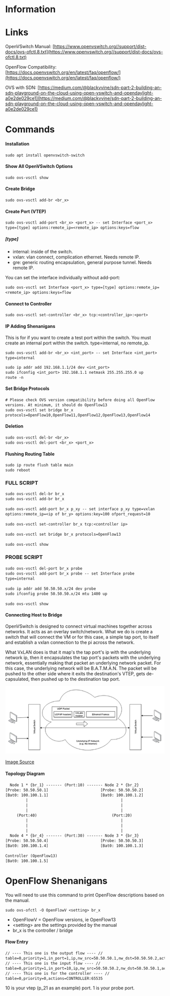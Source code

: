 # Information

# Links

OpenVSwitch Manual:
[https://www.openvswitch.org//support/dist-docs/ovs-ofctl.8.txt](https://www.openvswitch.org//support/dist-docs/ovs-ofctl.8.txt)

OpenFlow Compatibility:
[https://docs.openvswitch.org/en/latest/faq/openflow/](https://docs.openvswitch.org/en/latest/faq/openflow/)

OVS with SDN:
[https://medium.com/@blackvvine/sdn-part-2-building-an-sdn-playground-on-the-cloud-using-open-vswitch-and-opendaylight-a0e2de029ce1](https://medium.com/@blackvvine/sdn-part-2-building-an-sdn-playground-on-the-cloud-using-open-vswitch-and-opendaylight-a0e2de029ce1)
# Commands

#### Installation
```
sudo apt install openvswitch-switch
```

#### Show All OpenVSwitch Options
```
sudo ovs-vsctl show
```

#### Create Bridge
```
sudo ovs-vsctl add-br <br_x>
```

#### Create Port (VTEP)
```
sudo ovs-vsctl add-port <br_x> <port_x> -- set Interface <port_x> type=[type] options:remote_ip=<remote_ip> options:keys=flow 
```
##### \[type\]
* internal: inside of the switch.
* vxlan: vlan connect, complication ethernet. Needs remote IP.
* gre: generic routing encapsulation, general purpose tunnel. Needs remote IP.

You can set the interface individually without add-port:
```
sudo ovs-vsctl set Interface <port_x> type=[type] options:remote_ip=<remote_ip> options:keys=flow 
```

#### Connect to Controller
```
sudo ovs-vsctl set-controller <br_x> tcp:<controller_ip>:<port>
```

#### IP Adding Shenanigans
This is for if you want to create a test port within the switch. You must create an internal port within the switch. type=internal, no remote_ip.
```
sudo ovs-vsctl add-br <br_x> <int_port> -- set Interface <int_port> type=internal
```

```
sudo ip addr add 192.168.1.1/24 dev <int_port>
sudo ifconfig <int_port> 192.168.1.1 netmask 255.255.255.0 up
route -n
```

#### Set Bridge Protocols
```
# Please check OVS version compatibility before doing all OpenFlow versions. At minimum, it should do OpenFlow13
sudo ovs-vsctl set bridge br_x protocols=OpenFlow10,OpenFlow11,OpenFlow12,OpenFlow13,OpenFlow14
```

#### Deletion
```
sudo ovs-vsctl del-br <br_x>
sudo ovs-vsctl del-port <br_x> <port_x>
```

#### Flushing Routing Table
```
sudo ip route flush table main
sudo reboot
```

### FULL SCRIPT
```
sudo ovs-vsctl del-br br_x
sudo ovs-vsctl add-br br_x

sudo ovs-vsctl add-port br_x p_xy -- set interface p_xy type=vxlan options:remote_ip=<ip of br_y> options:key=100 ofport_request=10

sudo ovs-vsctl set-controller br_x tcp:<controller ip>

sudo ovs-vsctl set bridge br_x protocols=OpenFlow13 

sudo ovs-vsctl show
```
### PROBE SCRIPT
```
sudo ovs-vsctl del-port br_x probe 
sudo ovs-vsctl add-port br_x probe -- set Interface probe type=internal

sudo ip addr add 50.50.50.x/24 dev probe
sudo ifconfig probe 50.50.50.x/24 mtu 1400 up

sudo ovs-vsctl show
```
#### Connecting Host to Bridge

OpenVSwitch is designed to connect virtual machines together across networks. It acts as an overlay switch/network. What we do is create a switch that will connect the VM or for this case, a simple tap port, to itself and establish a vxlan connection to the pi across the network. 

What VxLAN does is that it map's the tap port's ip with the underlying network ip, then it encapsulates the tap port's packets with the underlying network, essentially making that packet an underlying network packet. For this case, the underlying network will be B.A.T.M.A.N. The packet will be pushed to the other side where it exits the destination's VTEP, gets de-capsulated, then pushed up to the destination tap port. 

![](images/vxlan_encap.png)

[Image Source](https://medium.com/@blackvvine/sdn-part-2-building-an-sdn-playground-on-the-cloud-using-open-vswitch-and-opendaylight-a0e2de029ce1)
#### Topology Diagram

```
  Node 1 * {br_1} ------- (Port:10) ------- Node 2 * {br_2}
[Probe: 50.50.50.1]                       [Probe: 50.50.50.2]
[Bat0: 100.100.1.1]                       [Bat0: 100.100.1.2]
         |                                         |
         |                                         |
         |                                         |
     (Port:40)                                 (Port:20)
         |                                         |
         |                                         |
         |                                         |
  Node 4 * {br_4} ------- (Port:30) ------- Node 3 * {br_3}
[Probe: 50.50.50.4]                       [Probe: 50.50.50.3]
[Bat0: 100.100.1.4]                       [Bat0: 100.100.1.3]

Controller (OpenFlow13)
[Bat0: 100.100.1.5]
```
# OpenFlow Shenanigans
You will need to use this command to print OpenFlow descriptions based on the manual.
```
sudo ovs-ofctl -O OpenFlowV <setting> br_x
```
* OpenFlowV = OpenFlow versions, ie OpenFlow13
* \<setting\> are the settings provided by the manual
* br_x is the controller / bridge 

#### Flow Entry 
```
// ---- This one is the output flow ---- //
table=0,priority=1,in_port=1,ip,nw_src=50.50.50.1,nw_dst=50.50.50.2,actions=output:10
// ---- This one is the input flow ---- //
table=0,priority=1,in_port=10,ip,nw_src=50.50.50.2,nw_dst=50.50.50.1,actions=output:1
// ---- This one is for the controller ---- //
table=0,priority=0,actions=CONTROLLER:65535
```

10 is your vtep (p_21 as an example) port. 1 is your probe port. 
